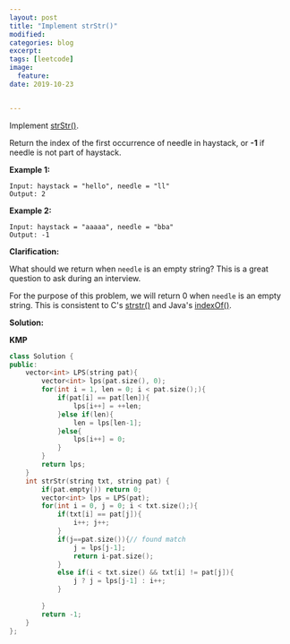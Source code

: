 ```yaml
---
layout: post
title: "Implement strStr()"
modified:
categories: blog
excerpt:
tags: [leetcode]
image:
  feature:
date: 2019-10-23


---
```


Implement [strStr()](http://www.cplusplus.com/reference/cstring/strstr/).

Return the index of the first occurrence of needle in haystack, or **-1** if needle is not part of haystack.

**Example 1:**

```
Input: haystack = "hello", needle = "ll"
Output: 2
```

**Example 2:**

```
Input: haystack = "aaaaa", needle = "bba"
Output: -1
```

**Clarification:**

What should we return when `needle` is an empty string? This is a great question to ask during an interview.

For the purpose of this problem, we will return 0 when `needle` is an empty string. This is consistent to C's [strstr()](http://www.cplusplus.com/reference/cstring/strstr/) and Java's [indexOf()](https://docs.oracle.com/javase/7/docs/api/java/lang/String.html#indexOf(java.lang.String)).



**Solution:**

**KMP**

```c++
class Solution {
public:
    vector<int> LPS(string pat){
        vector<int> lps(pat.size(), 0);
        for(int i = 1, len = 0; i < pat.size();){
            if(pat[i] == pat[len]){
                lps[i++] = ++len;
            }else if(len){
                len = lps[len-1];
            }else{
                lps[i++] = 0;
            }
        }
        return lps;
    }
    int strStr(string txt, string pat) {
        if(pat.empty()) return 0;
        vector<int> lps = LPS(pat);
        for(int i = 0, j = 0; i < txt.size();){
            if(txt[i] == pat[j]){
                i++; j++;
            }
            if(j==pat.size()){// found match
                j = lps[j-1];
                return i-pat.size();
            }
            else if(i < txt.size() && txt[i] != pat[j]){
                j ? j = lps[j-1] : i++;
            }
            
        }
        return -1;
    }
};
```

